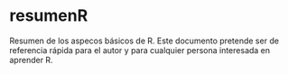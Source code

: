 # resumenR
Resumen de los aspecos básicos de R. Este documento pretende ser de referencia rápida para el autor y para cualquier persona interesada en aprender R.

